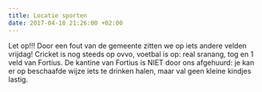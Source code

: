 ```yaml
---
title: Locatie sporten
date: 2017-04-18 21:26:00 +02:00
---
```


Let op!!! Door een fout van de gemeente zitten we op iets andere velden vrijdag!
Cricket is nog steeds op ovvo, voetbal is op: real sranang, tog en 1 veld van Fortius. De kantine van Fortius is NIET door ons afgehuurd: je kan er op beschaafde wijze iets te drinken halen, maar val geen kleine kindjes lastig.
